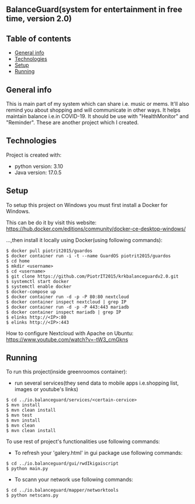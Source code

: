 ## BalanceGuard(system for entertainment in free time, version 2.0)

## Table of contents
* [General info](#general-info)
* [Technologies](#technologies)
* [Setup](#setup)
* [Running](#running)

## General info
This is main part of my system which can share i.e. music or mems. It'll also remind you about shopping and will communicate in other ways. It helps maintain balance i.e.in COVID-19. It should be
use with "HealthMonitor" and "Reminder". These are another project which I created. 
	
## Technologies
Project is created with:
* python version: 3.10
* Java version: 17.0.5
	
## Setup
To setup this project on Windows you must first install a Docker for Windows.

This can be do it by visit this website: https://hub.docker.com/editions/community/docker-ce-desktop-windows/

...,then install it locally using Docker(using following commands):

```
$ docker pull piotrit2015/guardos
$ docker container run -i -t --name GuardOS piotrit2015/guardos
$ cd home
$ mkdir <username>
$ cd <username>
$ git clone https://github.com/PiotrIT2015/krkbalanceguardv2.0.git
$ systemctl start docker
$ systemctl enable docker
$ docker-compose up
$ docker container run -d -p -P 80:80 nextcloud
$ docker container inspect nextcloud | grep IP
$ docker container run -d -p -P 443:443 mariadb
$ docker container inspect mariadb | grep IP
$ elinks http://<IP>:80
$ elinks http://<IP>:443  
```

How to configure Nextcloud with Apache on Ubuntu: https://www.youtube.com/watch?v=-tW3_cmGkns

## Running
To run this project(inside greenroomos container):
* run several services(they send data to mobile apps i.e.shopping list, images or youtube's links)

```
$ cd ../io.balanceguard/services/<certain-cervice>
$ mvn install
$ mvn clean install
$ mvn test
$ mvn install
$ mvn clean
$ mvn clean install
```

To use rest of project's functionalities use following commands:

* To refresh your 'galery.html' in gui package use following commands:

```
$ cd ../io.balanceguard/gui/rwdIkigaiscript
$ python main.py
```

* To scann your network use following commands:

```
$ cd ../io.balanceguard/mapper/networktools
$ python netscans.py
```


